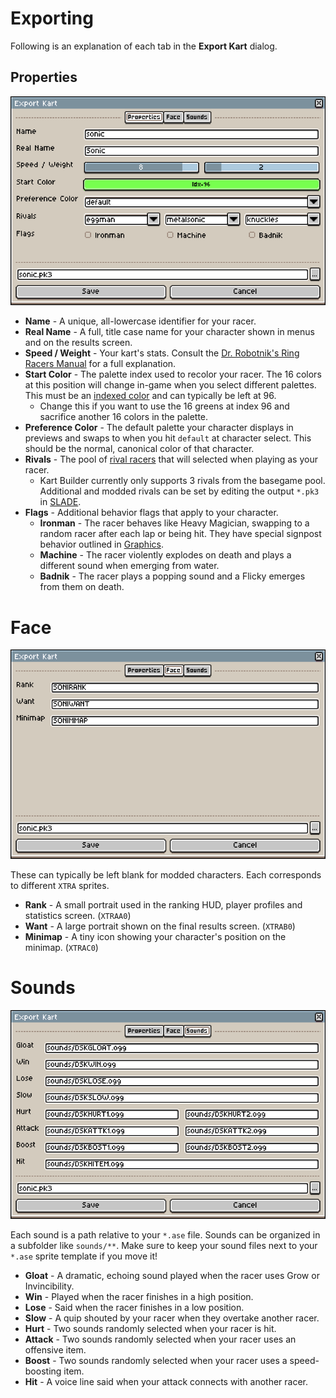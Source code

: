 # Exporting

Following is an explanation of each tab in the **Export Kart** dialog.

## Properties

<div align="center"><img src="../screenshots/properties.png"></div>

* **Name** - A unique, all-lowercase identifier for your racer.
* **Real Name** - A full, title case name for your character shown in menus and on the results screen.
* **Speed / Weight** - Your kart's stats. Consult the [Dr. Robotnik's Ring Racers Manual](https://www.kartkrew.org/rr-manual/manual/charsel/) for a full explanation.
* **Start Color** - The palette index used to recolor your racer. The 16 colors at this position will change in-game when you select different palettes. This must be an [indexed color](https://www.aseprite.org/docs/color-mode/#indexed) and can typically be left at 96.
  * Change this if you want to use the 16 greens at index 96 and sacrifice another 16 colors in the palette.
* **Preference Color** - The default palette your character displays in previews and swaps to when you hit `default` at character select. This should be the normal, canonical color of that character.
* **Rivals** - The pool of [rival racers](https://www.kartkrew.org/rr-manual/manual/gp/#rival-racer) that will selected when playing as your racer.
  * Kart Builder currently only supports 3 rivals from the basegame pool. Additional and modded rivals can be set by editing the output `*.pk3` in [SLADE](https://slade.mancubus.net/index.php?page=downloads).
* **Flags** - Additional behavior flags that apply to your character.
  * **Ironman** - The racer behaves like Heavy Magician, swapping to a random racer after each lap or being hit. They have special signpost behavior outlined in [Graphics](GRAPHICS.md).
  * **Machine** - The racer violently explodes on death and plays a different sound when emerging from water.
  * **Badnik** - The racer plays a popping sound and a Flicky emerges from them on death.

# Face

<div align="center"><img src="../screenshots/face.png"></div>

These can typically be left blank for modded characters. Each corresponds to different `XTRA` sprites.

* **Rank** - A small portrait used in the ranking HUD, player profiles and statistics screen. (`XTRAA0`)
* **Want** - A large portrait shown on the final results screen. (`XTRAB0`)
* **Minimap** - A tiny icon showing your character's position on the minimap. (`XTRAC0`)

# Sounds

<div align="center"><img src="../screenshots/sounds.png"></div>

Each sound is a path relative to your `*.ase` file. Sounds can be organized in a subfolder like `sounds/**`. Make sure to keep your sound files next to your `*.ase` sprite template if you move it!

* **Gloat** - A dramatic, echoing sound played when the racer uses Grow or Invincibility.
* **Win** - Played when the racer finishes in a high position.
* **Lose** - Said when the racer finishes in a low position.
* **Slow** - A quip shouted by your racer when they overtake another racer.
* **Hurt** - Two sounds randomly selected when your racer is hit.
* **Attack** - Two sounds randomly selected when your racer uses an offensive item.
* **Boost** - Two sounds randomly selected when your racer uses a speed-boosting item.
* **Hit** - A voice line said when your attack connects with another racer.

